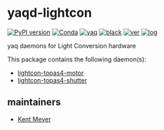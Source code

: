 # yaqd-lightcon

[![PyPI version](https://badge.fury.io/py/yaqd-lightcon.svg)](https://badge.fury.io/py/yaqd-lightcon)
[![Conda](https://img.shields.io/conda/vn/conda-forge/yaqd-lightcon)](https://anaconda.org/conda-forge/yaqd-lightcon)
[![yaq](https://img.shields.io/badge/framework-yaq-orange)](https://yaq.fyi/)
[![black](https://img.shields.io/badge/code--style-black-black)](https://black.readthedocs.io/)
[![ver](https://img.shields.io/badge/calver-YYYY.0M.MICRO-blue)](https://calver.org/)
[![log](https://img.shields.io/badge/change-log-informational)](https://gitlab.com/yaq/yaqd-lightcon/-/blob/main/CHANGELOG.md)

yaq daemons for Light Conversion hardware

This package contains the following daemon(s):
- [lightcon-topas4-motor](https://yaq.fyi/daemons/lightcon-topas4-motor/)
- [lightcon-topas4-shutter](https://yaq.fyi/daemons/lightcon-topas4-shutter/)

## maintainers

- [Kent Meyer](https://github.com/kameyer226)
